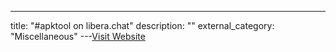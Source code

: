---
title: "#apktool on libera.chat"
description: ""
external_category: "Miscellaneous"
---[Visit Website](https://web.libera.chat/)

